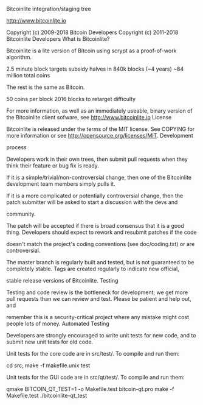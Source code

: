 Bitcoinlite integration/staging tree

http://www.bitcoinlite.io

Copyright (c) 2009-2018 Bitcoin Developers Copyright (c) 2011-2018 Bitcoinlite Developers What is Bitcoinlite?

Bitcoinlite is a lite version of Bitcoin using scrypt as a proof-of-work algorithm.

2.5 minute block targets
subsidy halves in 840k blocks (~4 years)
~84 million total coins

The rest is the same as Bitcoin.

50 coins per block
2016 blocks to retarget difficulty

For more information, as well as an immediately useable, binary version of the Bitcoinlite client sofware, see http://www.bitcoinlite.io License

Bitcoinlite is released under the terms of the MIT license. See COPYING for more information or see http://opensource.org/licenses/MIT. Development 

process

Developers work in their own trees, then submit pull requests when they think their feature or bug fix is ready.

If it is a simple/trivial/non-controversial change, then one of the Bitcoinlite development team members simply pulls it.

If it is a more complicated or potentially controversial change, then the patch submitter will be asked to start a discussion with the devs and 

community.

The patch will be accepted if there is broad consensus that it is a good thing. Developers should expect to rework and resubmit patches if the code 

doesn't match the project's coding conventions (see doc/coding.txt) or are controversial.

The master branch is regularly built and tested, but is not guaranteed to be completely stable. Tags are created regularly to indicate new official, 

stable release versions of Bitcoinlite. Testing

Testing and code review is the bottleneck for development; we get more pull requests than we can review and test. Please be patient and help out, and 

remember this is a security-critical project where any mistake might cost people lots of money. Automated Testing

Developers are strongly encouraged to write unit tests for new code, and to submit new unit tests for old code.

Unit tests for the core code are in src/test/. To compile and run them:

cd src; make -f makefile.unix test

Unit tests for the GUI code are in src/qt/test/. To compile and run them:

qmake BITCOIN_QT_TEST=1 -o Makefile.test bitcoin-qt.pro make -f Makefile.test ./bitcoinlite-qt_test
